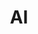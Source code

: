 ---
title: AI
description:
image: jason.jpg

# Badge style
style:
    background: "#e02424"
    color: "#fff"
---